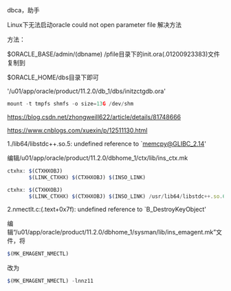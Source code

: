 dbca，助手







Linux下无法启动oracle could not open parameter file 解决方法

方法：



$ORACLE_BASE/admin/(dbname) /pfile目录下的init.ora(.01200923383)文件复制到



$ORACLE_HOME/dbs目录下即可

'/u01/app/oracle/product/11.2.0/db_1/dbs/initzctgdb.ora'







```javascript
mount -t tmpfs shmfs -o size=13G /dev/shm
```







https://blog.csdn.net/zhongweill622/article/details/81748666

https://www.cnblogs.com/xuexin/p/12511130.html



1./lib64/libstdc++.so.5: undefined reference to `memcpy@GLIBC_2.14'

编辑/u01/app/oracle/product/11.2.0/dbhome_1/ctx/lib/ins_ctx.mk

```javascript
ctxhx: $(CTXHXOBJ)
       $(LINK_CTXHX) $(CTXHXOBJ) $(INSO_LINK)
```



```javascript
ctxhx: $(CTXHXOBJ)
       $(LINK_CTXHX) $(CTXHXOBJ) $(INSO_LINK) /usr/lib64/libstdc++.so.6
```

2.nmectlt.c:(.text+0x7f): undefined reference to `B_DestroyKeyObject'

编辑“/u01/app/oracle/product/11.2.0/dbhome_1/sysman/lib/ins_emagent.mk”文件，将

```javascript
$(MK_EMAGENT_NMECTL)
```



改为

```javascript
$(MK_EMAGENT_NMECTL) -lnnz11
```

